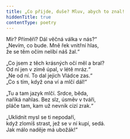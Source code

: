 ```yaml
---
title: „Co přijde, duše? Mluv, abych to znal!
hiddenTitle: true
contentType: poetry
---
```


<section>

Mír? Příměří? Dál věčná válka v nás?“  
„Nevím, co bude. Mně řek vnitřní hlas,  
že se těm očím nelíbí náš žal.“

</section>

<section>

„Co jsem z těch krásných očí měl a bral?  
Od ní jen v zimě úpal, v létě mráz.“  
„Ne od ní. To dal jejich Vládce zas.“  
„Co s tím, když ona ví a mlčí dál!“

</section>

<section>

„Tu a tam jazyk mlčí. Srdce, běda,  
naříká nahlas. Bez slz, úsměv v tváři,  
pláče tam, kam už nevnik cizí zrak.“

</section>

<section>

„Uklidnit mysl se ti nepodaří,  
když zlomíš strast, jež se v ní kupí, sedá.  
Jak málo naděje má ubožák!“

</section>
